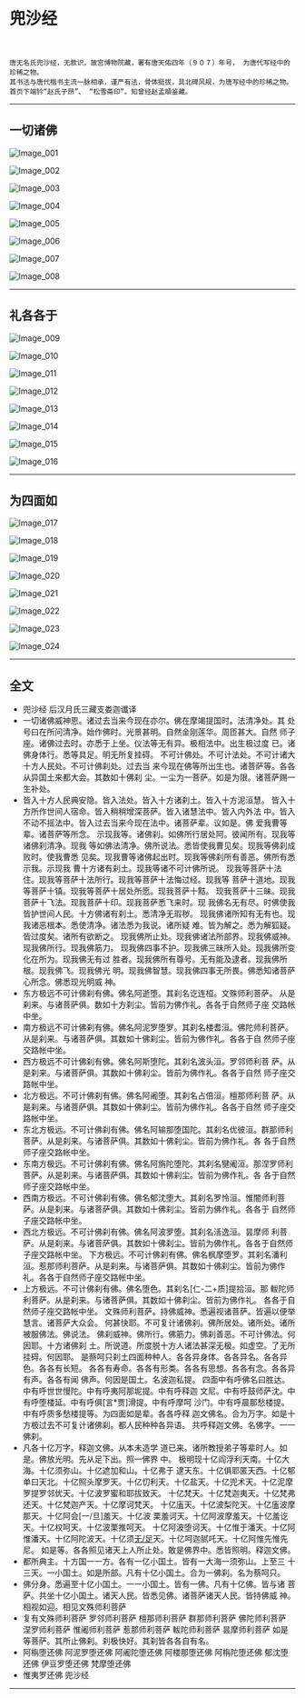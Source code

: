 # 兜沙经

<br />

```
唐无名氏兜沙经，无款识，故宫博物院藏，署有唐天佑四年（９０７）年号， 为唐代写经中的珍稀之物。
其书法与唐代楷书主流一脉相承，谨严有法，骨体挺拔，具北碑风规，为唐写经中的珍稀之物。
首页下端钤“赵氏子昂”、 “松雪斋印”。知曾经赵孟頫鉴藏。

```

---

## 一切诸佛

![Image_001]( https://gitcode.net/xu180/document/-/raw/master/imgs/shufa/doushajing/Image_001.jpg )

![Image_002]( https://gitcode.net/xu180/document/-/raw/master/imgs/shufa/doushajing/Image_002.jpg )

![Image_003]( https://gitcode.net/xu180/document/-/raw/master/imgs/shufa/doushajing/Image_003.jpg )

![Image_004]( https://gitcode.net/xu180/document/-/raw/master/imgs/shufa/doushajing/Image_004.jpg )

![Image_005]( https://gitcode.net/xu180/document/-/raw/master/imgs/shufa/doushajing/Image_005.jpg )

![Image_006]( https://gitcode.net/xu180/document/-/raw/master/imgs/shufa/doushajing/Image_006.jpg )

![Image_007]( https://gitcode.net/xu180/document/-/raw/master/imgs/shufa/doushajing/Image_007.jpg )

![Image_008]( https://gitcode.net/xu180/document/-/raw/master/imgs/shufa/doushajing/Image_008.jpg )

---

## 礼各各于

![Image_009]( https://gitcode.net/xu180/document/-/raw/master/imgs/shufa/doushajing/Image_009.jpg )

![Image_010]( https://gitcode.net/xu180/document/-/raw/master/imgs/shufa/doushajing/Image_010.jpg )

![Image_011]( https://gitcode.net/xu180/document/-/raw/master/imgs/shufa/doushajing/Image_011.jpg )

![Image_012]( https://gitcode.net/xu180/document/-/raw/master/imgs/shufa/doushajing/Image_012.jpg )

![Image_013]( https://gitcode.net/xu180/document/-/raw/master/imgs/shufa/doushajing/Image_013.jpg )

![Image_014]( https://gitcode.net/xu180/document/-/raw/master/imgs/shufa/doushajing/Image_014.jpg )

![Image_015]( https://gitcode.net/xu180/document/-/raw/master/imgs/shufa/doushajing/Image_015.jpg )

![Image_016]( https://gitcode.net/xu180/document/-/raw/master/imgs/shufa/doushajing/Image_016.jpg )

---

## 为四面如

![Image_017]( https://gitcode.net/xu180/document/-/raw/master/imgs/shufa/doushajing/Image_017.jpg )

![Image_018]( https://gitcode.net/xu180/document/-/raw/master/imgs/shufa/doushajing/Image_018.jpg )

![Image_019]( https://gitcode.net/xu180/document/-/raw/master/imgs/shufa/doushajing/Image_019.jpg )

![Image_020]( https://gitcode.net/xu180/document/-/raw/master/imgs/shufa/doushajing/Image_020.jpg )

![Image_021]( https://gitcode.net/xu180/document/-/raw/master/imgs/shufa/doushajing/Image_021.jpg )

![Image_022]( https://gitcode.net/xu180/document/-/raw/master/imgs/shufa/doushajing/Image_022.jpg )

![Image_023]( https://gitcode.net/xu180/document/-/raw/master/imgs/shufa/doushajing/Image_023.jpg )

![Image_024]( https://gitcode.net/xu180/document/-/raw/master/imgs/shufa/doushajing/Image_024.jpg )

---


## 全文

- 兜沙经 后汉月氏三藏支娄迦谶译
- 一切诸佛威神恩。诸过去当来今现在亦尔。佛在摩竭提国时。法清净处。其 处号曰在所问清净。始作佛时。光景甚明。自然金刚莲华。周匝甚大。自然 师子座。诸佛过去时。亦悉于上坐。仪法等无有异。极相法中。出生极过度 已。诸佛身体行。悉等具足。明无所复挂碍。 不可计佛处。不可计法处。不可计诸大十方人民处。不可计佛刹处。过去当 来今现在佛等所出生也。诸菩萨等。各各从异国土来都大会。其数如十佛刹 尘。一尘为一菩萨。如是为限。诸菩萨赐一生补处。
- 皆入十方人民典安隐。皆入法处。皆入十方诸刹土。皆入十方泥洹慧。 皆入十方所作世间人宿命。皆入稍稍增深菩萨。皆入诸慧法中。皆入内外法 中。皆入不动不摇法中。皆入过去当来今现在法中。诸菩萨辈。议如是。佛 爱我曹等辈。诸菩萨等所念。 示现我等。诸佛刹。如佛所行居处阿。彼闻所有。现我等诸佛刹清净。现我 等如佛法清净。佛所说法。悉皆使我曹见矣。现我等佛刹成败时。使我曹悉 见矣。现我曹等诸佛起出时。现我等佛刹所有善恶。佛所有悉示我。示现我 曹十方诸有刹土。现我等诸不可计佛所说。 现我等菩萨十法住。现我等菩萨十法所行。现我等菩萨十法悔过经。现我等 菩萨十道地。现我等菩萨十镇。现我等菩萨十居处所愿。现我菩萨十黠。 现我菩萨十三昧。现我菩萨十飞法。现我菩萨十印。现我菩萨悉飞来时。现 我佛名无有尽。时佛使我皆护世间人民。十方佛诸有刹土。悉清净无瑕秽。 现我佛诸所知有无有也。现我诸恶根本。悉使清净。诸法悉为我说。诸所疑 难。皆为解之。悉为解狐疑。皆过度矣。诸所有欲断之。 现我佛所止处。现我佛诸法所部界。现我佛威神。现我佛所行。现我佛筋力。 现我佛四事不护。现我佛三昧所入处。现我佛所变化在所为。现我佛无有过 胜者。现我佛所有尊号。无有能及逮者。现我佛所根。现我佛飞。现我佛光 明。现我佛智慧。现我佛四事无所畏。佛悉知诸菩萨心所念。佛悉现光明威 神。
- 东方极远不可计佛刹有佛。佛名阿逝堕。其刹名讫连桓。文殊师利菩萨。 从是刹来。与诸菩萨俱。数如十方刹尘。皆前为佛作礼。各各于自然师子座 交路帐中坐。
- 南方极远不可计佛刹有佛。佛名阿泥罗堕罗。其刹名楼耆洹。佛陀师利菩萨。从是刹来。与诸菩萨俱。其数如十佛刹尘。皆前为佛作礼。各各于自 然师子座交路帐中坐。
- 西方极远不可计佛刹有佛。佛名阿斯堕陀。其刹名波头洹。罗邻师利菩 萨。从是刹来。与诸菩萨俱。其数如十佛刹尘。皆前为佛作礼。各各于自然 师子座交路帐中坐。
- 北方极远。不可计佛刹有佛。佛名阿阇堕。其刹名占倍洹。檀那师利菩 萨。从是刹来。与诸菩萨俱。其数如十佛刹尘。皆前为佛作礼。各各于自然 师子座交路帐中坐。
- 东北方极远。不可计佛刹有佛。佛名阿输那堕国陀。其刹名优彼洹。群那师利菩萨。从是刹来。与诸菩萨俱。其数如十佛刹尘。皆前为佛作礼。各 各于自然师子座交路帐中坐。
- 东南方极远。不可计佛刹有佛。佛名阿旃陀堕陀。其刹名犍阇洹。那涅罗师利菩萨。从是刹来。与诸菩萨俱。其数如十佛刹尘。皆前为佛作礼。各 各于自然师子座交路帐中坐。
- 西南方极远。不可计佛刹有佛。佛名郁沈堕大。其刹名罗怜洹。惟闇师利菩萨。从是刹来。与诸菩萨俱。其数如十佛刹尘。皆前为佛作礼。各各于 自然师子座交路帐中坐。
- 西北方极远。不可计佛刹有佛。佛名阿波罗堕。其刹名活逸洹。昙摩师 利菩萨。从是刹来。与诸菩萨俱。其数如十佛刹尘。皆前为佛作礼。各各于自然师子座交路帐中坐。 下方极远。不可计佛刹有佛。佛名枫摩堕罗。其刹名潘利洹。惹那师利菩萨。从是刹来。与诸菩萨俱。其数如十佛刹尘。皆前为佛作礼。各各于自然师子座交路帐中坐。
- 上方极远。不可计佛刹有佛。佛名堕色。其刹名[仁-二+质]提拾洹。那 軷陀师利菩萨。从是刹来。与诸菩萨俱。其数如十佛刹尘。皆前为佛作礼。 各各于自然师子座交路帐中坐。 文殊师利菩萨。持佛威神。悉遍视诸菩萨。皆遍以便举慧言。诸菩萨大众会。 何甚快耶。不可复计诸佛刹。佛所居处。诸所处。诸所被服佛法。佛说法。 佛刹威神。佛所行。佛筋力。佛刹善恶。不可计佛法。何因耶。十方诸佛刹 土。所说道。所度脱十方人诸法甚深无极。如虚空。了无所挂碍。何因耶。 是蔡呵只刹土四面种种人。各各异身体。各各异名。各各异色。各各有长短。 各各有寿命。各各有形类。各各有思想。各各有念。各各异有声。各各有闻 佛声。何因是国土。名波迦私提。 四面中有呼佛名曰胜达。中有呼世世慢陀。中有呼夷阿那坭提。中有呼释迦 文尼。中有呼鼓师萨沈。中有呼堕楼延。中有呼俱[言*贾]滑提。中有呼摩呵 沙门。中有呼晨那愁楼提。中有呼质多愁楼提等。为四面如是辈。各各呼释 迦文佛名。合为万字。如是十方极过去不可复计诸佛刹。都人民种种各异语。 共呼释迦文佛。名佛字。一一佛刹。
- 凡各十亿万字。释迦文佛。从本未造学 道已来。诸所教授弟子等辈时人。如是。佛放光明。先从足下出。照一佛界 中。 极明现十亿阎浮利天南。十亿大海。十亿须弥山。十亿遮加和山。十亿弗于 逮天东。十亿俱耶匿天西。十亿郁单曰天北。十亿照头摩罗天。十亿忉利天。十亿盐天。十亿兜术天。十亿泥摩罗提罗邻优天。十亿波罗蜜和耶拔致天。 十亿梵天。十亿梵迦夷天。十亿梵弗还天。十亿梵迦产天。十亿摩诃梵天。 十亿廅天。十亿波梨陀天。十亿廅波摩那天。十亿阿会[一/旦]羞天。十亿波 栗羞诃天。十亿阿波摩羞天。十亿羞讫天。十亿权呵天。十亿波栗推呵天。 十亿阿波堕诃天。十亿惟于潘天。十亿阿惟潘天。十亿阿陀波天。十亿须[无/足](音武)天。十亿呵迦腻吒天。十亿阿惟先惟先尼。 如是等。各各照见诸天上人所止处。敢是佛界中。悉皆照明。释迦文佛。
- 都所典主。十方国一一方。各有一亿小国土。皆有一大海一须弥山。上至三 十三天。一小国土。如是所部。凡有十亿小国土。合为一佛刹。名为蔡呵只。
- 佛分身。悉遍至十亿小国土。一一小国土。皆有一佛。凡有十亿佛。皆与诸 菩萨。共坐十亿小国土。诸天人民。皆悉见佛。诸菩萨诸天人民。皆持佛威 神。相视如迎。相见文殊师利菩萨
- 复有文殊师利菩萨 罗邻师利菩萨 檀那师利菩萨 群那师利菩萨 佛陀师利菩萨 涅罗师利菩萨 惟阇师利菩萨 惹那师利菩萨 軷陀师利菩萨 昙摩师利菩萨 如是等菩萨。其所止佛刹。刹极快好。其刹皆各各自有名。 
- 阿栴堕还佛 阿泥罗堕还佛 阿阇陀堕还佛 阿楼那堕还佛 阿栴陀堕还佛 郁沈堕还佛 伊豆罗堕还佛 梵摩堕还佛
- 惟夷罗还佛 兜沙经

---


